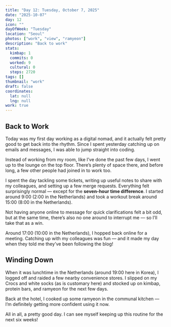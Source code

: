 ```yaml
---
title: "Day 12: Tuesday, October 7, 2025"
date: "2025-10-07"
day: 12
icon: ""
dayOfWeek: "Tuesday"
location: "Seoul"
photos: ["work", "view", "ramyeon"]
description: "Back to work"
stats:
  kimbap: 1
  commits: 0
  worked: 9
  cultural: 0
  steps: 2720
tags: []
thumbnail: "work"
draft: false
coordinates:
  lat: null
  lng: null
work: true
---
```


## Back to Work
Today was my first day working as a digital nomad, and it actually felt pretty good to get back into the rhythm. Since I spent yesterday catching up on emails and messages, I was able to jump straight into coding.  

Instead of working from my room, like I’ve done the past few days, I went up to the lounge on the top floor. There’s plenty of space there, and before long, a few other people had joined in to work too.  

I spent the day tackling some tickets, writing up useful notes to share with my colleagues, and setting up a few merge requests. Everything felt surprisingly normal — except for the **seven-hour time difference**. I started around 9:00 (2:00 in the Netherlands) and took a workout break around 15:00 (8:00 in the Netherlands).  

Not having anyone online to message for quick clarifications felt a bit odd, but at the same time, there’s also no one around to interrupt me — so I’ll take that as a win.  

Around 17:00 (10:00 in the Netherlands), I hopped back online for a meeting. Catching up with my colleagues was fun — and it made my day when they told me they’ve been following the blog!  

## Winding Down
When it was lunchtime in the Netherlands (around 19:00 here in Korea), I logged off and raided a few nearby convenience stores. I slipped on my Crocs and white socks (as is customary here) and stocked up on kimbap, protein bars, and ramyeon for the next few days.  

Back at the hotel, I cooked up some ramyeon in the communal kitchen — I’m definitely getting more confident using it now.  

All in all, a pretty good day. I can see myself keeping up this routine for the next six weeks!  

